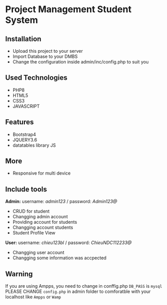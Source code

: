 # Project Management Student System

## Installation

-   Upload this project to your server
-   Import Database to your DMBS
-   Change the configuration inside admin/inc/config.php to suit you

## Used Technologies

-   PHP8
-   HTML5
-   CSS3
-   JAVASCRIPT

## Features

-   Bootstrap4
-   JQUERY3.6
-   datatables library JS

## More

-   Responsive for multi device

## Include tools

**Admin:**
username: _admin123_ / password: _Admin123@_

-   CRUD for student
-   Changging admin account
-   Providing account for students
-   Changging account students
-   Student Profile View

**User:**
username: _chieu123bl_ / password: _ChieuNDC112233@_

-   Changging user account
-   Changging some information was accpected

## Warning

If you are using Ampps, you need to change in conffig.php `DB_PASS` is `mysql`
PLEASE CHANGE `config.php` in admin folder to comforatble with your localhost like `Ampps` or `Wamp`
